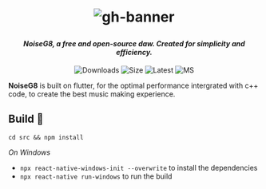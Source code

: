 <h1 align="center">

![gh-banner](https://user-images.githubusercontent.com/66299945/159171857-f28b71e7-d102-4443-ac49-17cafde24ffa.png)

</h1>
<h4 align="center" style="font-weight: bold; font-style: italic;">NoiseG8, a free and open-source daw. Created for simplicity and efficiency.</h4>

<div align="center">

![Downloads](https://img.shields.io/github/downloads/NoiseG8/NoiseG8/total?style=for-the-badge)
![Size](https://img.shields.io/github/languages/code-size/noiseg8/noiseg8?style=for-the-badge)
![Latest](https://img.shields.io/github/v/release/noiseg8/noiseg8?label=stable&style=for-the-badge)
![MS](https://img.shields.io/badge/Microsoft%20Store-Deployed-blue?style=for-the-badge&logo=microsoft)
<!---![Lines of code](https://img.shields.io/tokei/lines/github/azproductions/AstroFlare)--->
</div>

**NoiseG8** is built on flutter, for the optimal performance intergrated with c++ code, to create the best music making experience.


## Build 🔨

`cd src && npm install`

*On Windows*

- `npx react-native-windows-init --overwrite` to install the dependencies
- `npx react-native run-windows` to run the build
